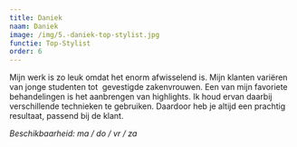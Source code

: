 ```yaml
---
title: Daniek
naam: Daniek
image: /img/5.-daniek-top-stylist.jpg
functie: Top-Stylist
order: 6
---
```



Mijn werk is zo leuk omdat het enorm afwisselend is. Mijn klanten variëren van jonge studenten tot  gevestigde zakenvrouwen. Een van mijn favoriete behandelingen is het aanbrengen van highlights. Ik houd ervan daarbij verschillende technieken te gebruiken. Daardoor heb je altijd een prachtig resultaat, passend bij de klant.

*Beschikbaarheid: ma / do / vr / za*